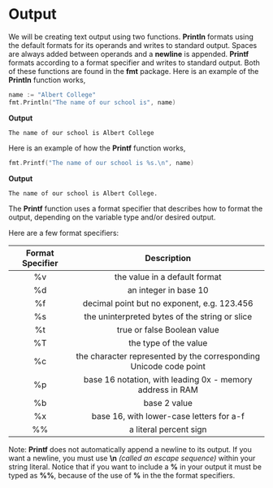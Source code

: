 # Output

We will be creating text output using two functions.  **Println** formats using the default formats for its operands and writes to standard output. Spaces are always added between operands and a **newline** is appended.  **Printf** formats according to a format specifier and writes to standard output.  Both of these functions are found in the **fmt** package.  Here is an example of the **Println** function works,

```go
name := "Albert College"
fmt.Println("The name of our school is", name)
```

**Output**
```
The name of our school is Albert College
```

Here is an example of how the **Printf** function works,

```go
fmt.Printf("The name of our school is %s.\n", name)
```

**Output**
```
The name of our school is Albert College.
```

The **Printf** function uses a format specifier that describes how to format the output, depending on the variable type and/or desired output.

Here are a few format specifiers:

| Format Specifier | Description                                                       |
| :--------------: |:-----------------------------------------------------------------:|
| %v               | the value in a default format                                     |
| %d               | an integer in base 10                                             |
| %f               | decimal point but no exponent, e.g. 123.456                       |
| %s               | the uninterpreted bytes of the string or slice                    |
| %t               | true or false Boolean value                                       |
| %T               | the type of the value                                             |
| %c	           | the character represented by the corresponding Unicode code point |
| %p               | base 16 notation, with leading 0x  - memory address in RAM        |
| %b               | base 2 value                                                      |
| %x               | base 16, with lower-case letters for a-f                          |
| %%               | a literal percent sign                                            |


Note:  **Printf** does not automatically append a newline to its output.  If you want a newline, you must use **\n** _(called an escape sequence)_ within your string literal.  Notice that if you want to include a **%** in your output it must be typed as **%%**, because of the use of **%** in the the format specifiers.